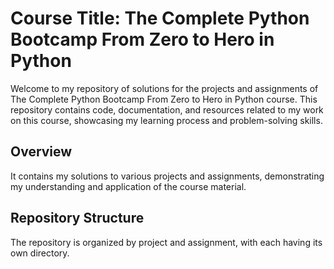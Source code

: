# Course Title: The Complete Python Bootcamp From Zero to Hero in Python

Welcome to my repository of solutions for the projects and assignments of The Complete Python Bootcamp From Zero to Hero in Python course. This repository contains code, documentation, and resources related to my work on this course, showcasing my learning process and problem-solving skills.

## Overview

It contains my solutions to various projects and assignments, demonstrating my understanding and application of the course material.

## Repository Structure

The repository is organized by project and assignment, with each having its own directory.

